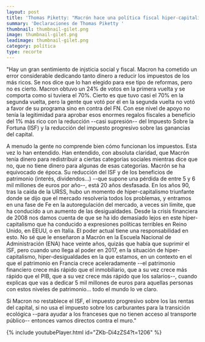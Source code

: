 ```yaml
---
layout: post
title: 'Thomas Piketty: "Macrón hace una política fiscal hiper-capitalista de los 90"'
summary: 'Declaraciones de Thomas Piketty '
thumbnail: thumbnail-gilet.png
image: thumbnail-gilet.png
leadimage: thumbnail-gilet.png
category: política
type: recorte
---
```


"Hay un gran sentimiento de injsticia social y fiscal. Macron ha cometido un error considerable dedicando tanto dinero a reducir los impuestos de los más ricos.
Se nos dice que lo han elegido para ese tipo de reformas, pero no es cierto. Macron obtuvo un 24% de votos en la primera vuelta y se comporta como si tuviera el 70%. Cierto es que tuvo casi el 70% en la segunda vuelta, pero la gente que votó por él en la segunda vuelta no votó a favor de su programa sino en contra del FN. Con ese nivel de apoyo no tenía la legitimidad para aprobar esos enormes regalos fiscales a beneficio del 1% más rico con la reducción --casi supresión-- del Impuesto Sobre la Fortuna (ISF) y la reducción del impuesto progresivo sobre las ganancias del capital.

A menudo la gente no comprende bien cómo funcionan los impuestos. Esta vez lo han entendido. Han entendido, con absoluta claridad, que Macrón tenía dinero para redistribuir a ciertas categorías sociales mientras dice que no, que no tiene dinero para algunas de esas categorías. Macrón se ha equivocado de época. Su reducción del ISF y de los beneficios de patrimonio (interés, dividendos...) --que supone una pérdida de entre 5 y 6 mil millones de euros por año--, está 20 años desfasada. En los años 90, tras la caída de la URSS, hubo un momento de hiper-capitalismo triunfante donde se dijo que el mercado resolvería todos los problemas, y entramos en una fase de Fe en la autoregulación del mercado, a veces sin límite, que ha conducido a un aumento de las desigualdades. Desde la crisis financiera de 2008 nos damos cuenta de que se ha ido demasiado lejos en este hiper-capitalismo que ha conducido a expresiones políticas terribles en Reino Unido, en EEUU, o en Italia. El poder actual tiene una responsabilidad en esto. No sé que le enseñaron a Macrón en la Escuela Nacional de Administración (ENA) hace veinte años, quizás que había que suprimir el ISF, pero cuando uno llega al poder en 2017, en la situación de hiper-capitalismo, hiper-desigualdades en la que estamos, en un contexto en el que el patrimonio en Francia crece aceleradamente --el patrimonio financiero crece más rápido que el inmobiliario, que a su vez crece más rápido que el PIB, que a su vez crece más rápido que los salarios--, cuando explicas que vas a dedicar 5 mil millones de euros para aquellas personas con estos niveles de patrimonio... todo el mundo lo ve claro. 

Si Macron no restablece el ISF, el impuesto progresivo sobre los las rentas del capital, si no usa el impuesto sobre los carburantes para la transición ecológica --para ayudar a los franceses que no tienen acceso al transporte público-- entonces vamos directos contra el muro."

{% include youtubePlayer.html id="ZKb-Di4zZS4?t=1206" %}

